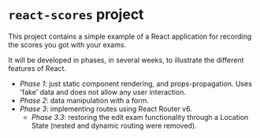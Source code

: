 # `react-scores` project

This project contains a simple example of a React application for recording the scores you got with your exams.

It will be developed in phases, in several weeks, to illustrate the different features of React.

* _Phase 1_: just static component rendering, and props-propagation. Uses 'fake' data and does not allow any user interaction.
* _Phase 2_: data manipulation with a form.
* _Phase 3_: implementing routes using React Router v6.
  * _Phase 3.3_: restoring the edit exam functionality through a Location State (nested and dynamic routing were removed).
